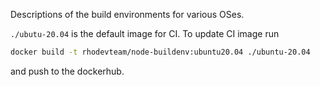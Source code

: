 Descriptions of the build environments for various OSes.

`./ubutu-20.04` is the default image for CI.
To update CI image run

```sh
docker build -t rhodevteam/node-buildenv:ubuntu20.04 ./ubuntu-20.04
```

and push to the dockerhub.